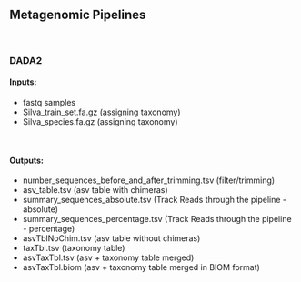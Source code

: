 ## Metagenomic Pipelines

<br>

### DADA2

#### Inputs:
* fastq samples 
* Silva_train_set.fa.gz (assigning taxonomy)
* Silva_species.fa.gz  (assigning taxonomy)

<br>

#### Outputs:
* number_sequences_before_and_after_trimming.tsv (filter/trimming)
* asv_table.tsv (asv table with chimeras)
* summary_sequences_absolute.tsv (Track Reads through the pipeline - absolute)
* summary_sequences_percentage.tsv (Track Reads through the pipeline - percentage)
* asvTblNoChim.tsv (asv table without chimeras)
* taxTbl.tsv (taxonomy table)
* asvTaxTbl.tsv (asv + taxonomy table merged)
* asvTaxTbl.biom (asv + taxonomy table merged in BIOM format)





